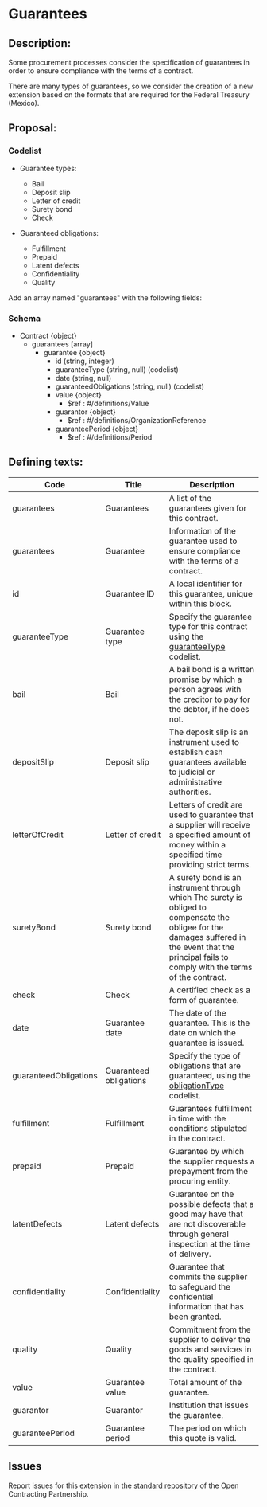 # Guarantees
## Description:

Some procurement processes consider the specification of guarantees in order to ensure compliance with the terms of a contract.

There are many types of guarantees, so we consider the creation of a new extension based on the formats that are required for the Federal Treasury (Mexico).

## Proposal:

### Codelist

  - Guarantee types:
    - Bail
    - Deposit slip
    - Letter of credit
    - Surety bond
    - Check

  - Guaranteed obligations:
    - Fulfillment
    - Prepaid
    - Latent defects
    - Confidentiality
    - Quality

Add an array named "guarantees" with the following fields:

### Schema
  - Contract {object}
    - guarantees [array]
      - guarantee {object}
        - id (string, integer)
        - guaranteeType (string, null) (codelist)
        - date (string, null)
        - guaranteedObligations (string, null) (codelist)
        - value {object}  
          - $ref : #/definitions/Value
        - guarantor  {object}
          - $ref : #/definitions/OrganizationReference
        - guaranteePeriod {object}
          - $ref : #/definitions/Period

## Defining texts:


**Code** | **Title** | **Description**
--|--|--
guarantees | Guarantees | A list of the guarantees given for this contract.
guarantees | Guarantee | Information of the guarantee used to ensure compliance with the terms of a contract.
id | Guarantee ID | A local identifier for this guarantee, unique within this block.
guaranteeType | Guarantee type | Specify the guarantee type for this contract using the [guaranteeType](https://github.com/INAImexico/ocds_guarantees_extension/blob/master/codelists/guaranteeType.csv) codelist.
bail | Bail | A bail bond is a written promise by which a person agrees with the creditor to pay for the debtor, if he does not.
depositSlip | Deposit slip | The deposit slip is an instrument used to establish cash guarantees available to judicial or administrative authorities.
letterOfCredit | Letter of credit | Letters of credit are used to guarantee that a supplier will receive a specified amount of money within a specified time providing strict terms.
suretyBond | Surety bond | A surety bond is an instrument through which The surety is obliged to compensate the obligee for the damages suffered in the event that the principal fails to comply with the terms of the contract.
check | Check | A certified check as a form of guarantee.
date | Guarantee date | The date of the guarantee. This is the date on which the guarantee is issued.
guaranteedObligations | Guaranteed obligations | Specify the type of obligations that are guaranteed, using the [obligationType](https://github.com/INAImexico/ocds_guarantees_extension/blob/master/codelists/guaranteedObligations.csv) codelist.
fulfillment | Fulfillment | Guarantees fulfillment in time with the conditions stipulated in the contract.
prepaid | Prepaid | Guarantee by which the supplier requests a prepayment from the procuring entity.
latentDefects | Latent defects | Guarantee on the possible defects that a good may have that are not discoverable through general inspection at the time of delivery.
confidentiality | Confidentiality | Guarantee that commits the supplier to safeguard the confidential information that has been granted.
quality | Quality | Commitment from the supplier to deliver the goods and services in the quality specified in the contract.
value | Guarantee value | Total amount of the guarantee.
guarantor | Guarantor | Institution that issues the guarantee.
guaranteePeriod | Guarantee period | The period on which this quote is valid.

## Issues 

Report issues for this extension in the [standard repository](https://github.com/open-contracting/standard/issues/651) of the Open Contracting Partnership.
